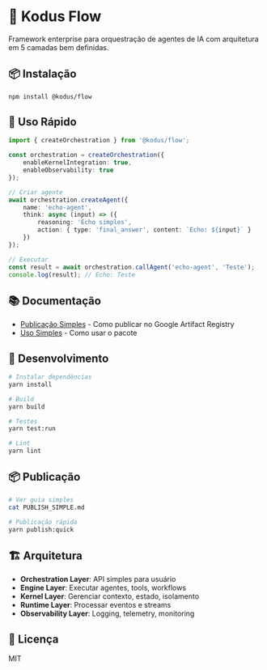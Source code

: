 # 🚀 Kodus Flow

Framework enterprise para orquestração de agentes de IA com arquitetura em 5 camadas bem definidas.

## 📦 Instalação

```bash
npm install @kodus/flow
```

## 🚀 Uso Rápido

```typescript
import { createOrchestration } from '@kodus/flow';

const orchestration = createOrchestration({
    enableKernelIntegration: true,
    enableObservability: true
});

// Criar agente
await orchestration.createAgent({
    name: 'echo-agent',
    think: async (input) => ({
        reasoning: 'Echo simples',
        action: { type: 'final_answer', content: `Echo: ${input}` }
    })
});

// Executar
const result = await orchestration.callAgent('echo-agent', 'Teste');
console.log(result); // Echo: Teste
```

## 📚 Documentação

- [Publicação Simples](PUBLISH_SIMPLE.md) - Como publicar no Google Artifact Registry
- [Uso Simples](USAGE_SIMPLE.md) - Como usar o pacote

## 🔧 Desenvolvimento

```bash
# Instalar dependências
yarn install

# Build
yarn build

# Testes
yarn test:run

# Lint
yarn lint
```

## 📦 Publicação

```bash
# Ver guia simples
cat PUBLISH_SIMPLE.md

# Publicação rápida
yarn publish:quick
```

## 🏗️ Arquitetura

- **Orchestration Layer**: API simples para usuário
- **Engine Layer**: Executar agentes, tools, workflows
- **Kernel Layer**: Gerenciar contexto, estado, isolamento
- **Runtime Layer**: Processar eventos e streams
- **Observability Layer**: Logging, telemetry, monitoring

## 📄 Licença

MIT
